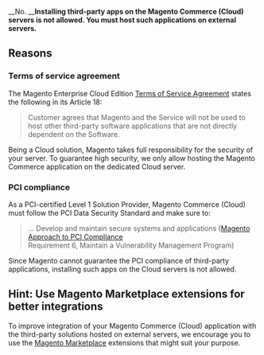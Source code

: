 __No. ____Installing third-party apps on the Magento Commerce (Cloud) servers is not allowed. You must host such applications on external servers.__

## Reasons

### Terms of service agreement

The Magento Enterprise Cloud Edition [Terms of Service Agreement](https://magento.com/legal/terms/cloud-terms) states the following in its Article 18:

>  Customer agrees that Magento and the Service will not be used to host other third-party software applications that are not directly dependent on the Software.

Being a Cloud solution, Magento takes full&nbsp;responsibility for the security of your server. To guarantee high security, we only allow hosting the Magento Commerce application on the dedicated Cloud server.

### PCI compliance

As a PCI-certified Level 1 Solution Provider, Magento Commerce (Cloud) must follow the PCI Data Security Standard and make sure to:

>  ... Develop and maintain secure systems and applications
>  ([Magento Approach to PCI Compliance](https://magento.com/pci-compliance)  
> Requirement 6, Maintain a Vulnerability Management Program)

Since Magento cannot guarantee the PCI compliance of third-party applications, installing such apps on the Cloud servers is not allowed.

## <span class="wysiwyg-color-green120">Hint: Use Magento Marketplace extensions for better integrations</span>

To improve integration of your Magento Commerce (Cloud) application with the third-party solutions hosted on external servers, we encourage you to use the [Magento Marketplace](https://marketplace.magento.com) extensions that might suit your purpose.
